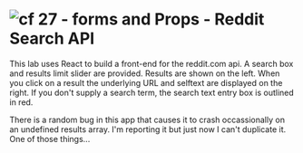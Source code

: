 ![cf](http://i.imgur.com/7v5ASc8.png) 27 - forms and Props - Reddit Search API
===

This lab uses React to build a front-end for the reddit.com api.  A search box and results limit slider are provided.  Results are shown on the left. When you click on a result the underlying URL and selftext are displayed on the right. If you don't supply a search term, the search text entry box is outlined in red.

There is a random bug in this app that causes it to crash occassionally on an undefined results array.  I'm reporting it but just now I can't duplicate it.  One of those things...

